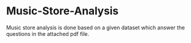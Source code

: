 # Music-Store-Analysis

Music store analysis is done based on a given dataset which answer the questions in the attached pdf file.

